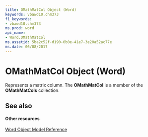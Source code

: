 ```yaml
---
title: OMathMatCol Object (Word)
keywords: vbawd10.chm373
f1_keywords:
- vbawd10.chm373
ms.prod: word
api_name:
- Word.OMathMatCol
ms.assetid: 5ba2c52f-d190-0b0e-41e7-3e20a52ac77e
ms.date: 06/08/2017
---
```



# OMathMatCol Object (Word)

Represents a matrix column. The **OMathMatCol** is a member of the **OMathMatCols** collection.


## See also


#### Other resources


[Word Object Model Reference](http://msdn.microsoft.com/library/be452561-b436-bb9b-6f94-3faa9a74a6fd%28Office.15%29.aspx)


